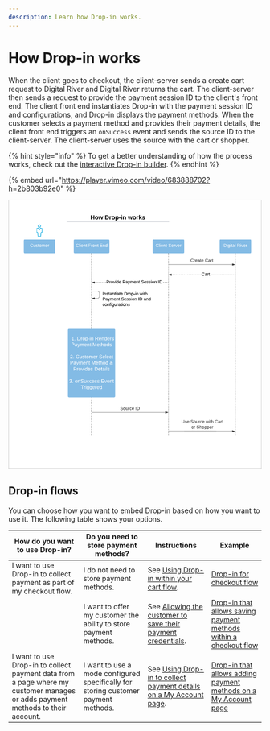 ```yaml
---
description: Learn how Drop-in works.
---
```


# How Drop-in works

When the client goes to checkout, the client-server sends a create cart request to Digital River and Digital River returns the cart. The client-server then sends a request to provide the payment session ID to the client's front end. The client front end instantiates Drop-in with the payment session ID and configurations, and Drop-in displays the payment methods. When the customer selects a payment method and provides their payment details, the client front end triggers an `onSuccess` event and sends the source ID to the client-server. The client-server uses the source with the cart or shopper.

{% hint style="info" %}
To get a better understanding of how the process works, check out the [interactive Drop-in builder](https://drapi.io/drop-in-builder/).
{% endhint %}

{% embed url="https://player.vimeo.com/video/683888702?h=2b803b92e0" %}

![](<../../.gitbook/assets/How Drop-in Works - Commerce API.png>)

## Drop-in flows

You can choose how you want to embed Drop-in based on how you want to use it. The following table shows your options.

| How do you want to use Drop-in?                                                                                               | Do you need to store payment methods?                                              | Instructions                                                                                                                                                     | Example                                                                                                                     |
| ----------------------------------------------------------------------------------------------------------------------------- | ---------------------------------------------------------------------------------- | ---------------------------------------------------------------------------------------------------------------------------------------------------------------- | --------------------------------------------------------------------------------------------------------------------------- |
| I want to use Drop-in to collect payment as part of my checkout flow.                                                         | I do not need to store payment methods.                                            | See [Using Drop-in within your cart flow](drop-in-integration-guide.md#using-drop-in-within-your-cart-flow).                                                     | [Drop-in for checkout flow](https://tools.drapi.io/cm/drop-in/)                                                             |
|                                                                                                                               | I want to offer my customer the ability to store payment methods.                  | See [Allowing the customer to save their payment credentials](drop-in-integration-guide.md#optional-allowing-the-customer-to-save-their-payment-details).        | [Drop-in that allows saving payment methods within a checkout flow](https://tools.drapi.io/cm/drop-in/allow-save-payment)   |
| I want to use Drop-in to collect payment data from a page where my customer manages or adds payment methods to their account. | I want to use a mode configured specifically for storing customer payment methods. | See [Using Drop-in to collect payment details on a My Account page](drop-in-integration-guide.md#using-drop-in-to-collect-payment-details-on-a-my-account-page). | [Drop-in that allows adding payment methods on a My Account page](https://tools.drapi.io/cm/drop-in/manage-payment-methods) |

##
